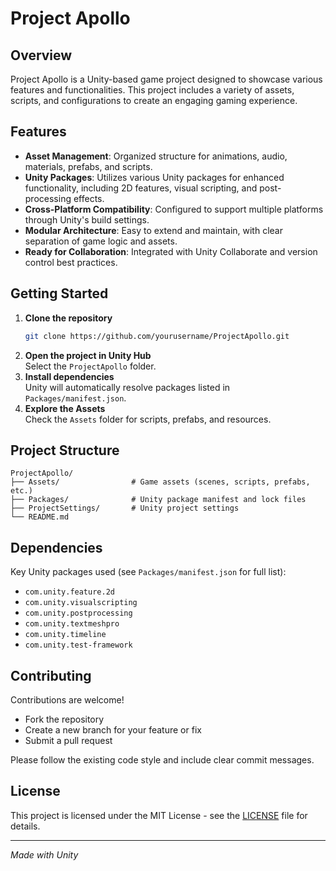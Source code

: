 # Project Apollo

## Overview
Project Apollo is a Unity-based game project designed to showcase various features and functionalities. This project includes a variety of assets, scripts, and configurations to create an engaging gaming experience.

## Features
- **Asset Management**: Organized structure for animations, audio, materials, prefabs, and scripts.
- **Unity Packages**: Utilizes various Unity packages for enhanced functionality, including 2D features, visual scripting, and post-processing effects.
- **Cross-Platform Compatibility**: Configured to support multiple platforms through Unity's build settings.
- **Modular Architecture**: Easy to extend and maintain, with clear separation of game logic and assets.
- **Ready for Collaboration**: Integrated with Unity Collaborate and version control best practices.

## Getting Started

1. **Clone the repository**  
   ```sh
   git clone https://github.com/yourusername/ProjectApollo.git
   ```
2. **Open the project in Unity Hub**  
   Select the `ProjectApollo` folder.
3. **Install dependencies**  
   Unity will automatically resolve packages listed in `Packages/manifest.json`.
4. **Explore the Assets**  
   Check the `Assets` folder for scripts, prefabs, and resources.

## Project Structure

```
ProjectApollo/
├── Assets/                # Game assets (scenes, scripts, prefabs, etc.)
├── Packages/              # Unity package manifest and lock files
├── ProjectSettings/       # Unity project settings
└── README.md
```

## Dependencies

Key Unity packages used (see `Packages/manifest.json` for full list):
- `com.unity.feature.2d`
- `com.unity.visualscripting`
- `com.unity.postprocessing`
- `com.unity.textmeshpro`
- `com.unity.timeline`
- `com.unity.test-framework`

## Contributing

Contributions are welcome!  
- Fork the repository
- Create a new branch for your feature or fix
- Submit a pull request

Please follow the existing code style and include clear commit messages.

## License

This project is licensed under the MIT License - see the [LICENSE](LICENSE) file for details.

---
*Made with Unity*
